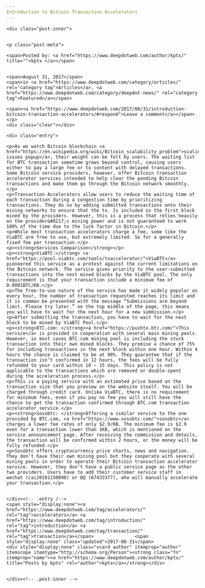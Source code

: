 ```yaml
---
Introduction to Bitcoin Transaction Accelerators
---
```

<article class="post-listing post-22282 post type-post status-publish format-standard has-post-thumbnail hentry category-articles category-deepdot-news tag-accelerators tag-introduction tag-transaction">
    
    <div class="post-inner">
    
    
    <p class="post-meta">
    
    <span>Posted by: <a href="https://www.deepdotweb.com/author/kptx/" title="">kptx </a></span>
    
    
    <span>August 31, 2017</span>
    <span>in <a href="https://www.deepdotweb.com/category/articles/" rel="category tag">Articles</a>, <a href="https://www.deepdotweb.com/category/deepdot-news/" rel="category tag">Featured</a></span>
    
    <span><a href="https://www.deepdotweb.com/2017/08/31/introduction-bitcoin-transaction-accelerators/#respond">Leave a comment</a></span>
    </p>
    <div class="clear"></div>
    
    <div class="entry">
    
    <p>As we watch Bitcoin blockchain <a href="https://en.wikipedia.org/wiki/Bitcoin_scalability_problem">scaling issues popup</a>, their weight can be felt by users. The waiting list for BTC transaction sometime grows beyond control, causing users either to pay a large fee or to content with delayed transactions. Some Bitcoin service providers, however, offer Bitcoin transaction accelerator services intended to help clear the pending Bitcoin transactions and make them go through the Bitcoin network smoothly.</p>
    <p>Transaction Accelerators allow users to reduce the waiting time of each transaction during a congestion time by prioritizing transactions. They do so by adding submitted transactions onto their mining networks to ensure that the tx. Is included in the first block mined by the providers. However, this is a process that relies heavily on the provider&#8217;s mining power and is not guaranteed to work 100% of the time due to the luck factor in Bitcoin.</p>
    <p>While most transaction accelerators charge a fee, some like the ViaBTC are free to use, but extremely limited. So for a generally fixed fee per transaction.</p>
    <p><strong>Services Comparison</strong></p>
    <p><strong>ViaBTC:</strong> <a href="https://pool.viabtc.com/tools/txaccelerator/">ViaBTC</a> pioneered this service as a protest against the current limitations on the Bitcoin network. The service gives priority to the user-submitted transactions into the next mined blocks by the ViaBTC pool. The only requirement is that your transaction include a minimum fee of 0.0001BTC/KB.</p>
    <p>The free-to-use nature of the service has made it widely popular as every hour, the number of transaction requested reaches its limit and it is common be presented with the message “Submissions are beyond limit. Please try later.” on the top middle of the page, this means you will have to wait for the next hour for a new submission.</p>
    <p>After submitting the transaction, you have to wait for the next block to be mined by ViaBTC Pool.</p>
    <p><strong>BTC.com: </strong><a href="https://pushtx.btc.com/">This service</a> is provided in cooperation with several main mining pools. However, in most cases BTC.com mining pool is including the stuck transaction into their own mined blocks. They promise a chance of 75% for including transactions in the next block within one hour. Within 4 hours the chance is claimed to be at 98%. They guarantee that if the transaction isn’t confirmed in 12 hours, the fees will be fully refunded to your card within 10 ~ 15 days. This policy is not applicable to the transactions which are removed or double-spent during the acceleration process.</p>
    <p>This is a paying service with an estimated price based on the transaction size that you preview on the website itself. You will be charged through credit card. Unlike ViaBTC, there is no requirement for minimum fees, even if you pay no fee you will still have the chance to get the transaction confirmed through BTC.com transaction accelerator service.</p>
    <p><strong>Sosobtc: </strong>Offering a similar service to the one provided by BTC.com, <a href="https://www.sosobtc.com/">sosobtc</a> charges a lower fee rates of only $2.9/KB. The minimum fee is $2.9 even for a transaction lower than 1KB, which is mentioned on the service announcement page. After receiving the commission and details, the transaction will be confirmed within 2 hours, or the money will be fully refunded.</p>
    <p>Sosobtc offers cryptocurrency price charts, news and navigation. They don’t have their own mining pool but they cooperate with several mining pools in order to operate their Bitcoin transaction accelerator service. However, they don’t have a public service page as the other two providers. Users have to add their customer service staff in wechat (cai20101150090) or QQ (67433377), who will manually accelerate your transaction.</p>
    
    
    </div><!-- .entry /-->
    <span style="display:none"><a href="https://www.deepdotweb.com/tag/accelerators/" rel="tag">accelerators</a> <a href="https://www.deepdotweb.com/tag/introduction/" rel="tag">introduction</a> <a href="https://www.deepdotweb.com/tag/transaction/" rel="tag">transaction</a></span>				<span style="display:none" class="updated">2017-08-31</span>
    <div style="display:none" class="vcard author" itemprop="author" itemscope itemtype="http://schema.org/Person"><strong class="fn" itemprop="name"><a href="https://www.deepdotweb.com/author/kptx/" title="Posts by kptx" rel="author">kptx</a></strong></div>
    
    
    </div><!-- .post-inner -->
</article><!-- .post-listing -->

